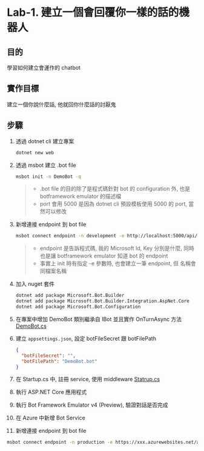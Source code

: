 # Lab-1. 建立一個會回覆你一樣的話的機器人

## 目的
學習如何建立會運作的 chatbot

## 實作目標
建立一個你說什麼話, 他就回你什麼話的討厭鬼

## 步驟
1. 透過 dotnet cli 建立專案  
   ```sh
   dotnet new web
   ```

2. 透過 msbot 建立 .bot file  
   ```sh
   msbot init -n DemoBot -q
   ```
   > * .bot file 的目的除了是程式碼針對 bot 的 configuration 外, 也是botframework emulator 的描述檔
   > * port 會用 5000 是因為 dotnet cli 預設模板使用 5000 的 port, 當然可以修改

3. 新增連接 endpoint 到 bot file  
   ```sh
   msbot connect endpoint -n development -e http://localhost:5000/api/messages
   ```
   > * endpoint 是告訴程式碼, 我的 Microsoft Id, Key 分別是什麼, 同時也是讓 botframework emulator 知道 bot 的 endpoint  
   > * 事實上 init 時有指定 -e 參數時, 也會建立一筆 endpoint, 但 名稱會同檔案名稱

4. 加入 nuget 套件  
   ```sh
   dotnet add package Microsoft.Bot.Builder
   dotnet add package Microsoft.Bot.Builder.Integration.AspNet.Core
   dotnet add package Microsoft.Bot.Configuration
   ```

5. 在專案中增加 DemoBot 類別繼承自 IBot 並且實作 OnTurnAsync 方法
   [DemoBot.cs](code/DemoBot.cs)

6. 建立 `appsettings.json`, 設定 botFileSecret 跟 botFilePath   
   ```json
   {
     "botFileSecret": "",
     "botFilePath": "DemoBot.bot"
   }
   ```

7. 在 Startup.cs 中, 註冊 service, 使用 middleware
   [Statrup.cs](code/Statrup.cs)

8. 執行 ASP.NET Core 應用程式

9. 執行 Bot Framework Emulator v4 (Preview), 驗證對話是否完成

10. 在 Azure 中新增 Bot Service

11. 新增連接 endpoint 到 bot file  
   ```sh
   msbot connect endpoint -n production -e https://xxx.azurewebsites.net/api/messages -a "appId" -p "appKey"
   ```
